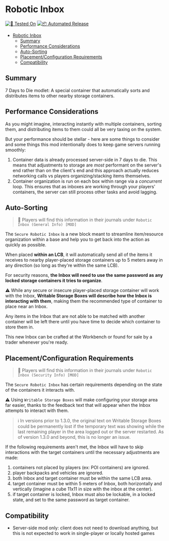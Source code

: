 # Robotic Inbox

[![🧪 Tested On](https://img.shields.io/badge/🧪%20Tested%20On-A21%20b313-blue.svg)](https://7daystodie.com/) [![📦 Automated Release](https://github.com/jonathan-robertson/robotic-inbox/actions/workflows/release.yml/badge.svg)](https://github.com/jonathan-robertson/robotic-inbox/actions/workflows/release.yml)

- [Robotic Inbox](#robotic-inbox)
  - [Summary](#summary)
  - [Performance Considerations](#performance-considerations)
  - [Auto-Sorting](#auto-sorting)
  - [Placement/Configuration Requirements](#placementconfiguration-requirements)
  - [Compatibility](#compatibility)

## Summary

7 Days to Die modlet: A special container that automatically sorts and distributes items to other nearby storage containers.

## Performance Considerations

As you might imagine, interacting instantly with multiple containers, sorting them, and distributing items to them could all be very taxing on the system.

But your performance should be stellar - here are some things to consider and some things this mod intentionally does to keep game servers running smoothly:

1. Container data is already processed server-side in 7 days to die. This means that adjustments to storage are *most* performant on the server's end rather than on the client's end and this approach actually reduces networking calls vs players organizing/stacking items themselves.
2. Container organization is run on each box within range via a *concurrent* loop. This ensures that as inboxes are working through your players' containers, the server can still process other tasks and avoid lagging.

## Auto-Sorting

> 📝 Players will find this information in their journals under `Robotic Inbox (General Info) [MOD]`

The `Secure Robotic Inbox` is a new block meant to streamline item/resource organization within a base and help you to get back into the action as quickly as possible.

When placed **within an LCB**, it will automatically send all of the items it receives to nearby player-placed storage containers up to 5 meters away in any direction (so long as they're within the same LCB).

For security reasons, **the Inbox will need to use the same password as any locked storage containers it tries to organize**.

⚠️ While any secure or insecure player-placed storage container will work with the Inbox, **Writable Storage Boxes will describe how the Inbox is interacting with them**, making them the recommended type of container to place near an Inbox.

Any items in the Inbox that are not able to be matched with another container will be left there until you have time to decide which container to store them in.

This new Inbox can be crafted at the Workbench or found for sale by a trader whenever you're ready.

## Placement/Configuration Requirements

> 📝 Players will find this information in their journals under `Robotic Inbox (Security Info) [MOD]`

The `Secure Robotic Inbox` has certain requirements depending on the state of the containers it interacts with.

⚠️ Using `Writable Storage Boxes` will make configuring your storage area far easier, thanks to the feedback text that will appear when the Inbox attempts to interact with them.

> ℹ️ In versions prior to 1.3.0, the original text on Writable Storage Boxes could be permanently lost if the temporary text was showing while the last remaining player in the area logged out or the server restarted. As of version 1.3.0 and beyond, this is no longer an issue.

If the following requirements aren't met, the Inbox will have to skip interactions with the target containers until the necessary adjustments are made:

1. containers not placed by players (ex: POI containers) are ignored.
2. player backpacks and vehicles are ignored.
3. both Inbox and target container must be within the same LCB area.
4. target container must be within 5 meters of Inbox, both horizontally and vertically (imagine a cube 11x11 in size with the inbox at the center).
5. if target container is locked, Inbox must also be lockable, in a locked state, and set to the same password as target container.

## Compatibility

- Server-side mod only: client does not need to download anything, but this is not expected to work in single-player or locally hosted games

